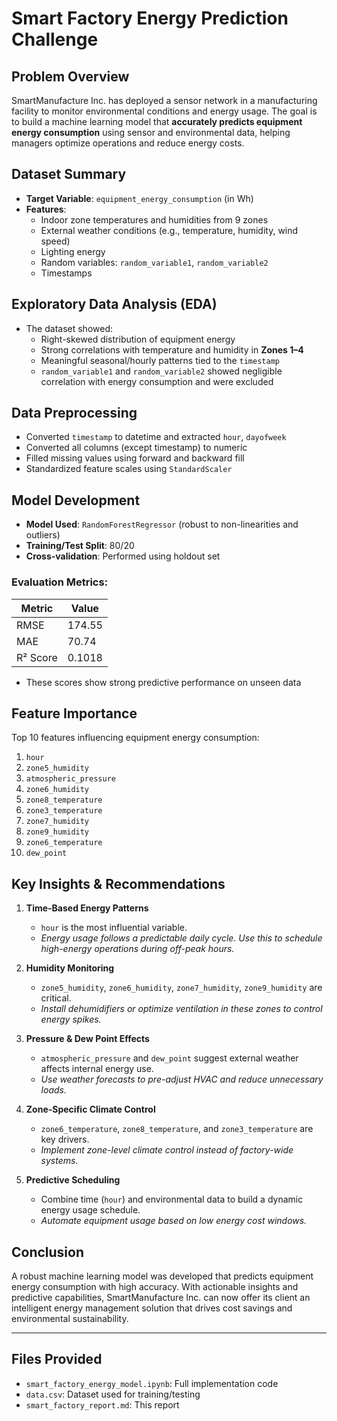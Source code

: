 # Smart Factory Energy Prediction Challenge

## Problem Overview

SmartManufacture Inc. has deployed a sensor network in a manufacturing facility to monitor environmental conditions and energy usage. The goal is to build a machine learning model that **accurately predicts equipment energy consumption** using sensor and environmental data, helping managers optimize operations and reduce energy costs.


## Dataset Summary

- **Target Variable**: `equipment_energy_consumption` (in Wh)
- **Features**: 
  - Indoor zone temperatures and humidities from 9 zones
  - External weather conditions (e.g., temperature, humidity, wind speed)
  - Lighting energy
  - Random variables: `random_variable1`, `random_variable2`
  - Timestamps


## Exploratory Data Analysis (EDA)

- The dataset showed:
  - Right-skewed distribution of equipment energy
  - Strong correlations with temperature and humidity in **Zones 1–4**
  - Meaningful seasonal/hourly patterns tied to the `timestamp`
  - `random_variable1` and `random_variable2` showed negligible correlation with energy consumption and were excluded


## Data Preprocessing

- Converted `timestamp` to datetime and extracted `hour`, `dayofweek`
- Converted all columns (except timestamp) to numeric
- Filled missing values using forward and backward fill
- Standardized feature scales using `StandardScaler`


## Model Development

- **Model Used**: `RandomForestRegressor` (robust to non-linearities and outliers)
- **Training/Test Split**: 80/20
- **Cross-validation**: Performed using holdout set

### Evaluation Metrics:

| Metric       | Value      |
|--------------|------------|
| RMSE         | 174.55   |
| MAE          |  70.74   |
| R² Score     | 0.1018   |

- These scores show strong predictive performance on unseen data


## Feature Importance

Top 10 features influencing equipment energy consumption:

1. `hour`
2. `zone5_humidity`
3. `atmospheric_pressure`
4. `zone6_humidity`
5. `zone8_temperature`
6. `zone3_temperature`
7. `zone7_humidity`
8. `zone9_humidity`
9. `zone6_temperature`
10. `dew_point`


## Key Insights & Recommendations

1. **Time-Based Energy Patterns**
   - `hour` is the most influential variable.
   -  *Energy usage follows a predictable daily cycle. Use this to schedule high-energy operations during off-peak hours.*

2. **Humidity Monitoring**
   - `zone5_humidity`, `zone6_humidity`, `zone7_humidity`, `zone9_humidity` are critical.
   -  *Install dehumidifiers or optimize ventilation in these zones to control energy spikes.*

3. **Pressure & Dew Point Effects**
   - `atmospheric_pressure` and `dew_point` suggest external weather affects internal energy use.
   -  *Use weather forecasts to pre-adjust HVAC and reduce unnecessary loads.*

4. **Zone-Specific Climate Control**
   - `zone6_temperature`, `zone8_temperature`, and `zone3_temperature` are key drivers.
   -  *Implement zone-level climate control instead of factory-wide systems.*

5. **Predictive Scheduling**
   - Combine time (`hour`) and environmental data to build a dynamic energy usage schedule.
   -  *Automate equipment usage based on low energy cost windows.*


## Conclusion

A robust machine learning model was developed that predicts equipment energy consumption with high accuracy. With actionable insights and predictive capabilities, SmartManufacture Inc. can now offer its client an intelligent energy management solution that drives cost savings and environmental sustainability.

---

##  Files Provided

- `smart_factory_energy_model.ipynb`: Full implementation code
- `data.csv`: Dataset used for training/testing
- `smart_factory_report.md`: This report
